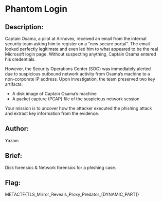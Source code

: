 # Phantom Login 

## Description: 
Captain Osama, a pilot at Airnovex, received an email from the internal security team asking him to register on a "new secure portal". The email looked perfectly legitimate and even led him to what appeared to be the real Microsoft login page. Without suspecting anything, Captain Osama entered his credentials.

However, the Security Operations Center (SOC) was immediately alerted due to suspicious outbound network activity from Osama’s machine to a non-corporate IP address. Upon investigation, the team preserved two key artifacts:

- A disk image of Captain Osama’s machine
- A packet capture (PCAP) file of the suspicious network session

Your mission is to uncover how the attacker executed the phishing attack and extract key information from the evidence.

## Author: 
Yazam

## Brief: 
Disk forensics & Network forensics for a phishing case.

## Flag: 
METACTF{TLS_Mirror_Reveals_Proxy_Predator_[DYNAMIC_PART]}
